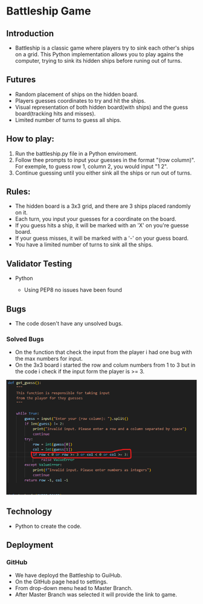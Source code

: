 # Battleship Game


## Introduction
 - Battleship is a classic game where players try to sink each other's ships on a grid. This Python implementation allows you to play agains the computer, trying to sink its hidden ships before runing out of turns.


## Futures 
 - Random placement of ships on the hidden board.
 - Players guesses coordinates to try and hit the ships.
 - Visual representation of both hidden board(with ships) and the guess board(tracking hits and misses).
 - Limited number of turns to guess all ships.


 ## How to play:
 1. Run the battleship.py file in a Python enviroment.
 2. Follow thee prompts to input your guesses in the format "(row column)". For exemple, to guess row 1, column 2, you would input "1 2".
 3. Continue guessing until you either sink all the ships or run out of turns.

 ## Rules:
 - The hidden board is a 3x3 grid, and there are 3 ships placed randomly on it.
 - Each turn, you input your guesses for a coordinate on the board.
 - If you guess hits a ship, it will be marked with an 'X' on you're guesse board.
 - If your guess misses, it will be marked with a '-' on your guess board.
 - You have a limited number of turns to sink all the ships.


 ## Validator Testing 
  <ul>
   <li>Python</li>
    <ul><li>Using PEP8 no issues have been found</li></ul></ul>

    
 ## Bugs 
 - The code dosen't have any unsolved bugs.
 ### Solved Bugs
 - On the function that check the input from the player i had one bug with the max numbers for input.
 - On the 3x3 board i started the row and colum numbers from 1 to 3 but in the code i check if the input form the player is >= 3.
 <img src="readmeimg\Bug Python.png">

 ## Technology
  - Python to create the code.


 ## Deployment 


  ### GitHub
   
   <ul><li>We have deployd the Battleship to GuiHub.</li>
      <li>On the GitHub page head to settings.</li>
      <li>From drop-down menu head to Master Branch.</li>
      <li>After Master Branch was selected it will provide the link to game.</ul>
